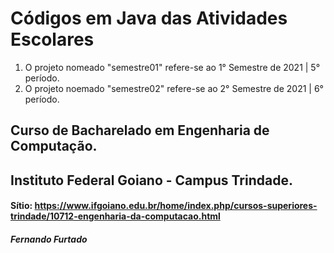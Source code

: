 # Códigos em Java das Atividades Escolares
  1. O projeto nomeado "semestre01" refere-se ao 1° Semestre de 2021 | 5° período.
  2. O projeto noemado "semestre02" refere-se ao 2° Semestre de 2021 | 6° período.

## Curso de Bacharelado em Engenharia de Computação.
## Instituto Federal Goiano - Campus Trindade.

#### Sítio: https://www.ifgoiano.edu.br/home/index.php/cursos-superiores-trindade/10712-engenharia-da-computacao.html
##### Fernando Furtado
